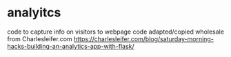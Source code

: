 # analyitcs
code to capture info on visitors to webpage
code adapted/copied wholesale from Charlesleifer.com https://charlesleifer.com/blog/saturday-morning-hacks-building-an-analytics-app-with-flask/
